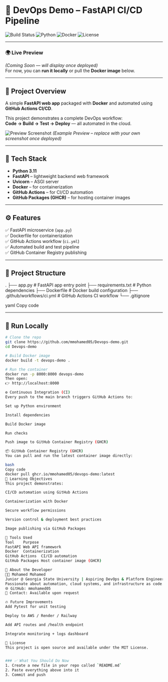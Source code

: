 # 🚀 DevOps Demo – FastAPI CI/CD Pipeline

![Build Status](https://github.com/mmohamed05/Devops-demo/actions/workflows/ci.yml/badge.svg)
![Python](https://img.shields.io/badge/Python-3.11-blue)
![Docker](https://img.shields.io/badge/Docker-ready-blue)
![License](https://img.shields.io/badge/license-MIT-green)

---

### 🌍 Live Preview
*(Coming Soon — will display once deployed)*  
For now, you can **run it locally** or pull the **Docker image** below.

---

## 📸 Project Overview

A simple **FastAPI web app** packaged with **Docker** and automated using **GitHub Actions CI/CD**.

This project demonstrates a complete DevOps workflow:  
**Code → Build → Test → Deploy** — all automated in the cloud.

![Preview Screenshot](https://github.com/mmohamed05/Devops-demo/assets/preview-example.png?raw=true)
*(Example Preview – replace with your own screenshot once deployed)*

---

## 🧱 Tech Stack
- **Python 3.11**
- **FastAPI** – lightweight backend web framework
- **Uvicorn** – ASGI server
- **Docker** – for containerization
- **GitHub Actions** – for CI/CD automation
- **GitHub Packages (GHCR)** – for hosting container images

---

## ⚙️ Features
✅ FastAPI microservice (`app.py`)  
✅ Dockerfile for containerization  
✅ GitHub Actions workflow (`ci.yml`)  
✅ Automated build and test pipeline  
✅ GitHub Container Registry publishing  

---

## 🧩 Project Structure
.
├── app.py # FastAPI app entry point
├── requirements.txt # Python dependencies
├── Dockerfile # Docker build configuration
├── .github/workflows/ci.yml # GitHub Actions CI workflow
└── .gitignore

yaml
Copy code

---

## 🐳 Run Locally
```bash
# Clone the repo
git clone https://github.com/mmohamed05/Devops-demo.git
cd Devops-demo

# Build Docker image
docker build -t devops-demo .

# Run the container
docker run -p 8000:8000 devops-demo
Then open:
👉 http://localhost:8000

⚙️ Continuous Integration (CI)
Every push to the main branch triggers GitHub Actions to:

Set up Python environment

Install dependencies

Build Docker image

Run checks

Push image to GitHub Container Registry (GHCR)

📦 GitHub Container Registry (GHCR)
You can pull and run the latest container image directly:

bash
Copy code
docker pull ghcr.io/mmohamed05/devops-demo:latest
🧠 Learning Objectives
This project demonstrates:

CI/CD automation using GitHub Actions

Containerization with Docker

Secure workflow permissions

Version control & deployment best practices

Image publishing via GitHub Packages

🧰 Tools Used
Tool	Purpose
FastAPI	Web API framework
Docker	Containerization
GitHub Actions	CI/CD automation
GitHub Packages	Host container image (GHCR)

📘 About the Developer
👨‍💻 Mohamed Mohamed
Junior @ Georgia State University | Aspiring DevOps & Platform Engineer
Passionate about automation, cloud systems, and infrastructure as code.
🌐 GitHub: mmohamed05
📧 Contact: Available upon request

🔥 Future Improvements
Add Pytest for unit testing

Deploy to AWS / Render / Railway

Add API routes and /health endpoint

Integrate monitoring + logs dashboard

📄 License
This project is open source and available under the MIT License.


### ✅ What You Should Do Now
1. Create a new file in your repo called `README.md`  
2. Paste everything above into it  
3. Commit and push 




